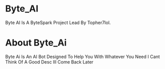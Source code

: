 # Byte_AI
Byte AI Is A ByteSpark Project Lead By Topher7lol.

# About Byte_Ai
Byte Ai Is An AI Bot Designed To Help You With Whatever You Need
I Cant Think Of A Good Desc Ill Come Back Later
